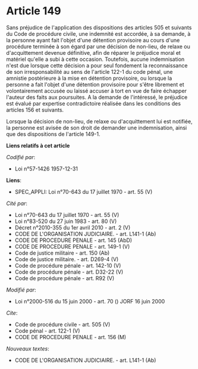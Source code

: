 # Article 149

Sans préjudice de l'application des dispositions des articles 505 et suivants du Code de procédure civile, une indemnité est
accordée, à sa demande, à la personne ayant fait l'objet d'une détention provisoire au cours d'une procédure terminée à son
égard par une décision de non-lieu, de relaxe ou d'acquittement devenue définitive, afin de réparer le préjudice moral et
matériel qu'elle a subi à cette occasion. Toutefois, aucune indemnisation n'est due lorsque cette décision a pour seul
fondement la reconnaissance de son irresponsabilité au sens de l'article 122-1 du code pénal, une amnistie postérieure à la
mise en détention provisoire, ou lorsque la personne a fait l'objet d'une détention provisoire pour s'être librement et
volontairement accusée ou laissé accuser à tort en vue de faire échapper l'auteur des faits aux poursuites. A la demande de
l'intéressé, le préjudice est évalué par expertise contradictoire réalisée dans les conditions des articles 156 et suivants.

Lorsque la décision de non-lieu, de relaxe ou d'acquittement lui est notifiée, la personne est avisée de son droit de
demander une indemnisation, ainsi que des dispositions de l'article 149-1.

**Liens relatifs à cet article**

_Codifié par_:

  - Loi n°57-1426 1957-12-31

**Liens**:

  - SPEC_APPLI: Loi n°70-643 du 17 juillet 1970 - art. 55 (V)

_Cité par_:

  - Loi n°70-643 du 17 juillet 1970 - art. 55 (V)
  - Loi n°83-520 du 27 juin 1983 - art. 80 (V)
  - Décret n°2010-355 du 1er avril 2010 - art. 2 (V)
  - CODE DE L'ORGANISATION JUDICIAIRE. - art. L141-1 (Ab)
  - CODE DE PROCEDURE PENALE - art. 145 (AbD)
  - CODE DE PROCEDURE PENALE - art. 149-1 (V)
  - Code de justice militaire - art. 150 (Ab)
  - Code de justice militaire. - art. D269-4 (V)
  - Code de procédure pénale - art. 142-10 (V)
  - Code de procédure pénale - art. D32-22 (V)
  - Code de procédure pénale - art. R92 (V)

_Modifié par_:

  - Loi n°2000-516 du 15 juin 2000 - art. 70 () JORF 16 juin 2000

_Cite_:

  - Code de procédure civile - art. 505 (V)
  - Code pénal - art. 122-1 (V)
  - CODE DE PROCEDURE PENALE - art. 156 (M)

_Nouveaux textes_:

  - CODE DE L'ORGANISATION JUDICIAIRE. - art. L141-1 (Ab)
